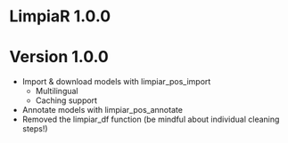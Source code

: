 # LimpiaR 1.0.0

# Version 1.0.0

* Import & download models with limpiar_pos_import
  + Multilingual
  + Caching support
* Annotate models with limpiar_pos_annotate
* Removed the limpiar_df function (be mindful about individual cleaning steps!)


